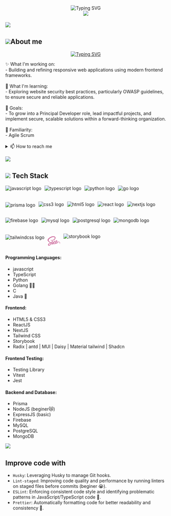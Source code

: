 <div align=center>
    <img src="https://readme-typing-svg.herokuapp.com?font=Time+New+Roman&weight=900&size=30&duration=3000&pause=5000&color=cyan&width=435&center=true&lines=Hi%2C+I'm+Nattha;You+can+call+me+Aon😽!" alt="Typing SVG" />
</div>
<div align="center">
  <img height="200" src="https://cdn.pixabay.com/animation/2022/12/05/15/23/15-23-06-837_512.gif"  />
</div>
<br>
<img src="https://user-images.githubusercontent.com/73097560/115834477-dbab4500-a447-11eb-908a-139a6edaec5c.gif">
<h2 align="left"><img src="https://media.giphy.com/media/iY8CRBdQXODJSCERIr/giphy.gif" width="35"><b>About me</b></h2>
<p align="center">
<a href="https://git.io/typing-svg"><img src="https://readme-typing-svg.herokuapp.com?font=Paytone+One&weight=900&size=24&duration=2000&pause=800&color=BAF6DDF3&background=9BCA3800&center=true&width=435&lines=I+don%E2%80%99t+need+therapy%2C;+I+just+need+to+fix+this+one+;bug%E2%80%A6%F0%9F%98%AD%F0%9F%A4%AE;and+then+maybe+a+little+therapy" alt="Typing SVG" /></a>
</p>

<div align="left">✨ What I'm working on: <br>- Building and refining responsive web applications using modern frontend frameworks.<br>
  <br>🌱 What I'm learning:<br> - Exploring website security best practices, particularly OWASP guidelines, to ensure secure and reliable applications.<br>
  <br>🎯 Goals: <br>- To grow into a Principal Developer role, lead impactful projects, and implement secure, scalable solutions within a forward-thinking organization.<br>
  <br>🧠 Familiarity: <br>- Agile Scrum <br><br>
  <details>
  <summary>📫 How to reach me</summary>
  <div>
    <samp>
      <h2 align="center">you can reach me by:</h2>
      <p align="center">
        <br/>
        <a href="www.linkedin.com/in/kantha-kt" target="blank"><img align="center"
           src="https://img.shields.io/badge/linkedin-%231DA1F2.svg?style=for-the-badge&logo=linkedin&logoColor=white"
           alt="azzar" height="30"/></a>
        <a href="https://www.facebook.com/natthaphon.kantatham/" target="blank"><img align="center"
           src="https://img.shields.io/badge/facebook-4267B2.svg?style=for-the-badge&logo=facebook&logoColor=white"
           alt="azzar" height="30"/></a>
        <a href="mailto:natthakan.npt@gmail.com" target="blank"><img align="center"
           src="https://img.shields.io/badge/gmail-EA4335.svg?style=for-the-badge&logo=gmail&logoColor=white"
           alt="azzar" height="30"/></a>
      </p>
    <p align="center">
        <a href="https://www.instagram.com/nattkan8007" target="blank"><img align="center"
           src="https://img.shields.io/badge/instagram-%23E4405F.svg?style=for-the-badge&logo=Instagram&logoColor=white"
           alt="azzar" height="30"/></a>
        <br>
      </p>
    </samp>
  </div>
</details>

</div>

<br/>

<img src="https://user-images.githubusercontent.com/73097560/115834477-dbab4500-a447-11eb-908a-139a6edaec5c.gif">
<h2 align="left">
 <img src="https://media2.giphy.com/media/QssGEmpkyEOhBCb7e1/giphy.gif?cid=ecf05e47a0n3gi1bfqntqmob8g9aid1oyj2wr3ds3mg700bl&rid=giphy.gif" width ="25"><b  align="left"> Tech Stack</b>
  </h2>

<div style="display: flex; align-items: center; gap: 10px; flex-wrap: wrap;">
  <img src="https://cdn.jsdelivr.net/gh/devicons/devicon/icons/javascript/javascript-original.svg" height="40" alt="javascript logo"  />
  <img src="https://cdn.jsdelivr.net/gh/devicons/devicon/icons/typescript/typescript-original.svg" height="40" alt="typescript logo"  />
  <img src="https://cdn.jsdelivr.net/gh/devicons/devicon/icons/python/python-original.svg" height="40" alt="python logo"  />
  <img src="https://cdn.jsdelivr.net/gh/devicons/devicon/icons/go/go-original.svg" height="40" alt="go logo"  />
  <img src="https://cdn.icon-icons.com/icons2/2107/PNG/512/file_type_light_prisma_icon_130444.png" height="35" alt="prisma logo"  />
  <img src="https://cdn.jsdelivr.net/gh/devicons/devicon/icons/css3/css3-original.svg" height="40" alt="css3 logo"  />
  <img src="https://cdn.jsdelivr.net/gh/devicons/devicon/icons/html5/html5-original.svg" height="40" alt="html5 logo"  />
  <img src="https://cdn.jsdelivr.net/gh/devicons/devicon/icons/react/react-original.svg" height="40" alt="react logo"  />
  <img src="https://cdn.jsdelivr.net/gh/devicons/devicon/icons/nextjs/nextjs-original.svg" height="40" alt="nextjs logo"  />
  <img src="https://cdn.jsdelivr.net/gh/devicons/devicon/icons/firebase/firebase-plain.svg" height="40" alt="firebase logo"  />
  <img src="https://cdn.jsdelivr.net/gh/devicons/devicon/icons/mysql/mysql-original.svg" height="40" alt="mysql logo"  />
  <img src="https://cdn.jsdelivr.net/gh/devicons/devicon/icons/postgresql/postgresql-original.svg" height="40" alt="postgresql logo"  />
  <img src="https://cdn.jsdelivr.net/gh/devicons/devicon/icons/mongodb/mongodb-original.svg" height="40" alt="mongodb logo"   />
  <img src="https://upload.wikimedia.org/wikipedia/commons/d/d5/Tailwind_CSS_Logo.svg" height="40" alt="tailwindcss logo" />
  <img src="https://raw.githubusercontent.com/devicons/devicon/master/icons/sass/sass-original.svg" alt="sass" height="40"   />
 <img src="https://user-images.githubusercontent.com/18430599/38112659-491f9112-3368-11e8-8b65-1725f19a61fa.png" height="50" alt="storybook logo" style=" margin-bottom: -3px;"  />
</div>

#### Programming Languages:
- javascript  
- TypeScript  
- Python 
- Golang 👶🏻  
- C 
- Java 🥲  
#### Frontend:
- HTML5 & CSS3
- ReactJS
- NextJS
- Tailwind CSS
- Storybook
- Radix | antd | MUI | Daisy | Material tailwind | Shadcn

#### Frontend Testing:
- Testing Library
- Vitest
- Jest
  
#### Backend and Database:

- Prisma
- NodeJS (beginer😿)
- ExpressJS (basic)
- Firebase 
- MySQL  
- PostgreSQL  
- MongoDB 

<img src="https://user-images.githubusercontent.com/73097560/115834477-dbab4500-a447-11eb-908a-139a6edaec5c.gif">

## Improve code with
- `Husky`: Leveraging Husky to manage Git hooks.
- `Lint-staged`: Improving code quality and performance by running linters on staged files before commits (beginer 😭).
- `ESLint`: Enforcing consistent code style and identifying problematic patterns in JavaScript/TypeScript code 🥲.
- `Prettier`: Automatically formatting code for better readability and consistency 🚀.

###
